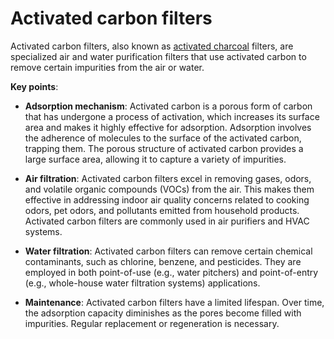 # Activated carbon filters

Activated carbon filters, also known as [activated charcoal](../activated-charcoal/) filters, are specialized air and water purification filters that use activated carbon to remove certain impurities from the air or water.

**Key points**:

* **Adsorption mechanism**: Activated carbon is a porous form of carbon that has undergone a process of activation, which increases its surface area and makes it highly effective for adsorption. Adsorption involves the adherence of molecules to the surface of the activated carbon, trapping them. The porous structure of activated carbon provides a large surface area, allowing it to capture a variety of impurities.

* **Air filtration**: Activated carbon filters excel in removing gases, odors, and volatile organic compounds (VOCs) from the air. This makes them effective in addressing indoor air quality concerns related to cooking odors, pet odors, and pollutants emitted from household products. Activated carbon filters are commonly used in air purifiers and HVAC systems.

* **Water filtration**: Activated carbon filters can remove certain chemical contaminants, such as chlorine, benzene, and pesticides. They are employed in both point-of-use (e.g., water pitchers) and point-of-entry (e.g., whole-house water filtration systems) applications.

* **Maintenance**: Activated carbon filters have a limited lifespan. Over time, the adsorption capacity diminishes as the pores become filled with impurities. Regular replacement or regeneration is necessary.
